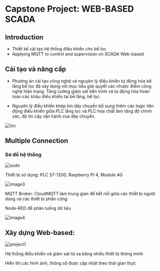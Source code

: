 # Capstone Project: WEB-BASED SCADA 
## Introduction
* Thiết kế cải tạo hệ thống điều khiển cho bể lọc
* Applying MQTT to control and supervision on SCADA Web-based
## Cải tạo và nâng cấp

- Phương án cải tạo công nghệ và nguyên lý điều khiển tự động hóa bể lắng bể lọc đã xây dựng với mục tiêu giải quyết các nhược điểm công nghệ hiện trạng. Tăng cường giám sát tiến trình và tự động hóa hoàn toàn các khâu điều khiển tại bể lắng, bể lọc.

- Nguyên lý điều khiển khép kín dây chuyền bổ sung thêm các logic liên động điều khiển giữa PLC lắng lọc và PLC hóa chất làm tăng độ chính xác, độ tin cậy vận hành của dây chuyền.

![loc](https://github.com/hqlongbk/Web-Based-SCADA/assets/126086908/741d687f-86bb-4c52-93c5-50ac77291e45)


## Multiple Connection

### Sơ đồ hệ thống

![sodo](https://github.com/hqlongbk/Web-Based-SCADA/assets/126086908/ea8f8c4e-273a-45f1-b63a-c40a92eef3eb)


Thiết bị sử dụng: PLC S7-1200, Raspberry PI 4, Module 4G

![image3](https://github.com/hqlongbk/Web-Based-SCADA/assets/126086908/4ae36428-f4e2-48c0-8dd1-ad208a266838)


MQTT Broker: CloudMQTT làm trung gian để kết nối giữa các thiết bị người dùng và các thiết bị phần cứng

Node-RED để phân luồng dữ liệu

![image4](https://github.com/hqlongbk/Web-Based-SCADA/assets/126086908/ab800e07-0d4e-43f4-a5aa-7ecd3b55b191)



## Xây dựng Web-based:

![project1](https://github.com/hqlongbk/Web-Based-SCADA/assets/126086908/ed51a178-f019-4445-aef3-7a97ebaa11e0)



Hệ thống điều khiển và giám sát từ xa bằng nhiều thiết bị thông minh

Hiển thị các hình ảnh, thông số được cập nhật theo thời gian thực

